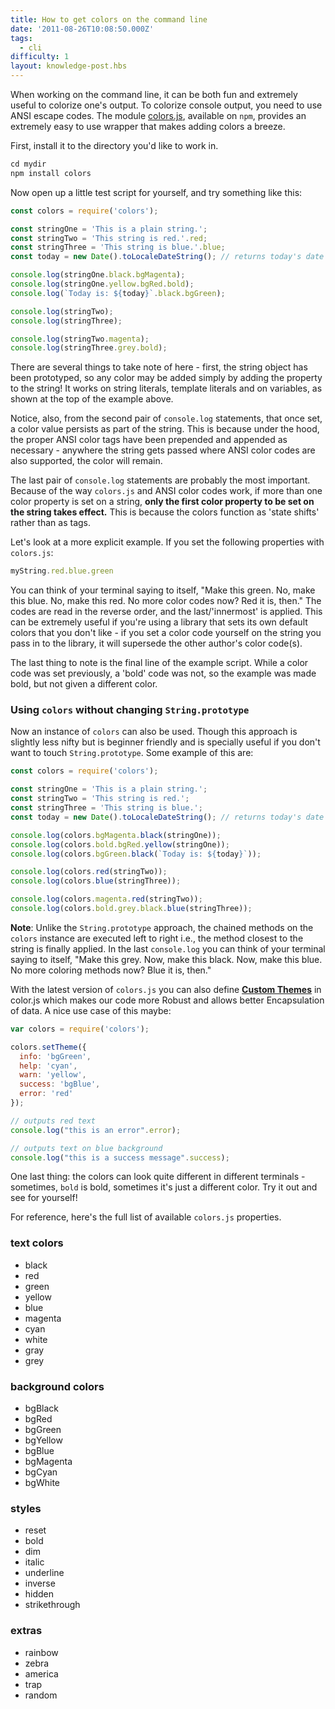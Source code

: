 ```yaml
---
title: How to get colors on the command line
date: '2011-08-26T10:08:50.000Z'
tags:
  - cli
difficulty: 1
layout: knowledge-post.hbs
---
```


When working on the command line, it can be both fun and extremely useful to colorize one's output. To colorize console output, you need to use ANSI escape codes. The module [colors.js](https://www.npmjs.com/package/colors), available on `npm`, provides an extremely easy to use wrapper that makes adding colors a breeze.

First, install it to the directory you'd like to work in.

```js
cd mydir
npm install colors
```

Now open up a little test script for yourself, and try something like this:

```js
const colors = require('colors');

const stringOne = 'This is a plain string.';
const stringTwo = 'This string is red.'.red;
const stringThree = 'This string is blue.'.blue;
const today = new Date().toLocaleDateString(); // returns today's date in mm/dd/yyyy format

console.log(stringOne.black.bgMagenta);
console.log(stringOne.yellow.bgRed.bold);
console.log(`Today is: ${today}`.black.bgGreen);

console.log(stringTwo);
console.log(stringThree);

console.log(stringTwo.magenta);
console.log(stringThree.grey.bold);
```

There are several things to take note of here - first, the string object has been prototyped, so any color may be added simply by adding the property to the string!  It works on string literals, template literals and on variables, as shown at the top of the example above.

Notice, also, from the second pair of `console.log` statements, that once set, a color value persists as part of the string. This is because under the hood, the proper ANSI color tags have been prepended and appended as necessary - anywhere the string gets passed where ANSI color codes are also supported, the color will remain.

The last pair of `console.log` statements are probably the most important. Because of the way `colors.js` and ANSI color codes work, if more than one color property is set on a string, **only the first color property to be set on the string takes effect.**  This is because the colors function as 'state shifts' rather than as tags.

Let's look at a more explicit example. If you set the following properties with `colors.js`:

```js
myString.red.blue.green
```

You can think of your terminal saying to itself, "Make this green. No, make this blue. No, make this red. No more color codes now?  Red it is, then."  The codes are read in the reverse order, and the last/'innermost' is applied. This can be extremely useful if you're using a library that sets its own default colors that you don't like - if you set a color code yourself on the string you pass in to the library, it will supersede the other author's color code(s).

The last thing to note is the final line of the example script. While a color code was set previously, a 'bold' code was not, so the example was made bold, but not given a different color.

### Using `colors` without changing `String.prototype`
Now an instance of `colors` can also be used. Though this approach is slightly less nifty but is beginner friendly and is specially useful if you don't want to touch `String.prototype`. Some example of this are:

```js
const colors = require('colors');

const stringOne = 'This is a plain string.';
const stringTwo = 'This string is red.';
const stringThree = 'This string is blue.';
const today = new Date().toLocaleDateString(); // returns today's date in mm/dd/yyyy format

console.log(colors.bgMagenta.black(stringOne));
console.log(colors.bold.bgRed.yellow(stringOne));
console.log(colors.bgGreen.black(`Today is: ${today}`));

console.log(colors.red(stringTwo));
console.log(colors.blue(stringThree));

console.log(colors.magenta.red(stringTwo));
console.log(colors.bold.grey.black.blue(stringThree));
```

**Note**: Unlike the `String.prototype` approach, the chained methods on the `colors` instance are executed left to right i.e., the method closest to the string is finally applied. In the last `console.log` you can think of your terminal saying to itself, "Make this grey. Now, make this black. Now, make this blue. No more coloring methods now?  Blue it is, then."

With the latest version of `colors.js` you can also define **[Custom Themes](https://www.npmjs.com/package/colors#custom-themes)** in color.js which makes our code more Robust and allows better Encapsulation of data. A nice use case of this maybe:

```js
var colors = require('colors');

colors.setTheme({
  info: 'bgGreen',
  help: 'cyan',
  warn: 'yellow',
  success: 'bgBlue',
  error: 'red'
});

// outputs red text
console.log("this is an error".error);

// outputs text on blue background
console.log("this is a success message".success);
```

One last thing: the colors can look quite different in different terminals - sometimes, `bold` is bold, sometimes it's just a different color. Try it out and see for yourself!

For reference, here's the full list of available `colors.js` properties.

### text colors

- black
- red
- green
- yellow
- blue
- magenta
- cyan
- white
- gray
- grey

### background colors

- bgBlack
- bgRed
- bgGreen
- bgYellow
- bgBlue
- bgMagenta
- bgCyan
- bgWhite

### styles

- reset
- bold
- dim
- italic
- underline
- inverse
- hidden
- strikethrough

### extras

- rainbow
- zebra
- america
- trap
- random

